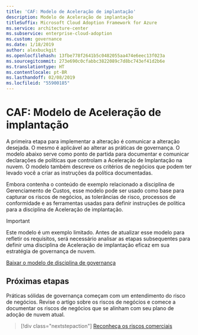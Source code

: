 ```yaml
---
title: 'CAF: Modelo de Aceleração de implantação'
description: Modelo de Aceleração de implantação
titleSuffix: Microsoft Cloud Adoption Framework for Azure
ms.service: architecture-center
ms.subservice: enterprise-cloud-adoption
ms.custom: governance
ms.date: 1/18/2019
author: alexbuckgit
ms.openlocfilehash: 13fbe778f2641b5c0482055aa474e6eec13f023a
ms.sourcegitcommit: 273e690c0cfabbc3822089c7d8bc743ef41d2b6e
ms.translationtype: HT
ms.contentlocale: pt-BR
ms.lasthandoff: 02/08/2019
ms.locfileid: "55900185"
---
```

# <a name="caf-deployment-acceleration-template"></a>CAF: Modelo de Aceleração de implantação

A primeira etapa para implementar a alteração é comunicar a alteração desejada. O mesmo é aplicável ao alterar as práticas de governança. O modelo abaixo serve como ponto de partida para documentar e comunicar declarações de políticas que controlam a Aceleração de Implantação na nuvem. O modelo também descreve os critérios de negócios que podem ter levado você a criar as instruções da política documentadas.

Embora contenha o conteúdo de exemplo relacionado a disciplina de Gerenciamento de Custos, esse modelo pode ser usado como base para capturar os riscos de negócios, as tolerâncias de risco, processos de conformidade e as ferramentas usadas para definir instruções de política para a disciplina de Aceleração de implantação.

> [!IMPORTANT]
> Este modelo é um exemplo limitado. Antes de atualizar esse modelo para refletir os requisitos, será necessário analisar as etapas subsequentes para definir uma disciplina de Aceleração de implantação eficaz em sua estratégia de governança de nuvem.

<!-- markdownlint-disable MD033 -->

 <a href="https://archcenter.blob.core.windows.net/cdn/fusion/governance/Governance Discipline Template.docx">Baixar o modelo de disciplina de governança</a>

<!-- markdownlint-enable MD033 -->

## <a name="next-steps"></a>Próximas etapas

Práticas sólidas de governança começam com um entendimento do risco de negócios. Revise o artigo sobre os riscos de negócios e comece a documentar os riscos de negócios que se alinham com seu plano de adoção de nuvem atual.

> [!div class="nextstepaction"]
> [Reconheça os riscos comerciais](./business-risks.md)
